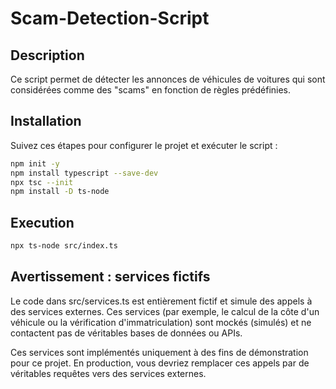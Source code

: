 # Scam-Detection-Script

## Description

Ce script permet de détecter les annonces de véhicules de voitures qui sont considérées comme des "scams" en fonction de règles prédéfinies.

## Installation
Suivez ces étapes pour configurer le projet et exécuter le script :


```bash
npm init -y
npm install typescript --save-dev
npx tsc --init
npm install -D ts-node
```

## Execution

```bash
npx ts-node src/index.ts

```

## Avertissement : services fictifs

Le code dans src/services.ts est entièrement fictif et simule des appels à des services externes. Ces services (par exemple, le calcul de la côte d'un véhicule ou la vérification d'immatriculation) sont mockés (simulés) et ne contactent pas de véritables bases de données ou APIs.

Ces services sont implémentés uniquement à des fins de démonstration pour ce projet. En production, vous devriez remplacer ces appels par de véritables requêtes vers des services externes.